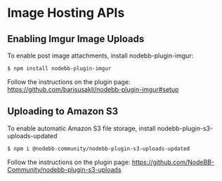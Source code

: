 Image Hosting APIs
==================

Enabling Imgur Image Uploads
----------------------------

To enable post image attachments, install nodebb-plugin-imgur:

``` bash
$ npm install nodebb-plugin-imgur
```

Follow the instructions on the plugin page:
<https://github.com/barisusakli/nodebb-plugin-imgur#setup>

Uploading to Amazon S3
----------------------

To enable automatic Amazon S3 file storage, install
nodebb-plugin-s3-uploads-updated

``` bash
$ npm i @nodebb-community/nodebb-plugin-s3-uploads-updated
```

Follow the instructions on the plugin page:
<https://github.com/NodeBB-Community/nodebb-plugin-s3-uploads>
